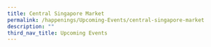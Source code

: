 ```yaml
---
title: Central Singapore Market
permalink: /happenings/Upcoming-Events/central-singapore-market
description: ""
third_nav_title: Upcoming Events
---
```

